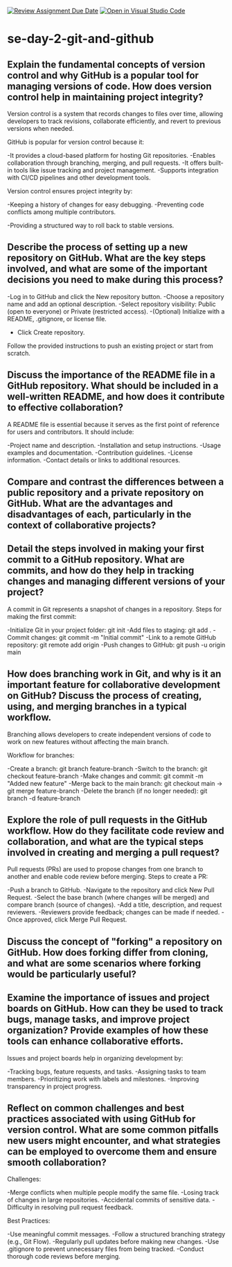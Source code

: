 [![Review Assignment Due Date](https://classroom.github.com/assets/deadline-readme-button-22041afd0340ce965d47ae6ef1cefeee28c7c493a6346c4f15d667ab976d596c.svg)](https://classroom.github.com/a/8wgCKhpZ)
[![Open in Visual Studio Code](https://classroom.github.com/assets/open-in-vscode-2e0aaae1b6195c2367325f4f02e2d04e9abb55f0b24a779b69b11b9e10269abc.svg)](https://classroom.github.com/online_ide?assignment_repo_id=18704586&assignment_repo_type=AssignmentRepo)
# se-day-2-git-and-github
## Explain the fundamental concepts of version control and why GitHub is a popular tool for managing versions of code. How does version control help in maintaining project integrity?
Version control is a system that records changes to files over time, allowing developers to track revisions, collaborate efficiently, and revert to previous versions when needed.

GitHub is popular for version control because it:

-It provides a cloud-based platform for hosting Git repositories.
-Enables collaboration through branching, merging, and pull requests.
-It offers built-in tools like issue tracking and project management.
-Supports integration with CI/CD pipelines and other development tools.

Version control ensures project integrity by:

-Keeping a history of changes for easy debugging.
-Preventing code conflicts among multiple contributors.

-Providing a structured way to roll back to stable versions.
## Describe the process of setting up a new repository on GitHub. What are the key steps involved, and what are some of the important decisions you need to make during this process?
-Log in to GitHub and click the New repository button.
-Choose a repository name and add an optional description.
-Select repository visibility: Public (open to everyone) or Private (restricted access).
-(Optional) Initialize with a README, .gitignore, or license file.
- Click Create repository.

Follow the provided instructions to push an existing project or start from scratch.
## Discuss the importance of the README file in a GitHub repository. What should be included in a well-written README, and how does it contribute to effective collaboration?
A README file is essential because it serves as the first point of reference for users and contributors. It should include:

-Project name and description.
-Installation and setup instructions.
-Usage examples and documentation.
-Contribution guidelines.
-License information.
-Contact details or links to additional resources.
## Compare and contrast the differences between a public repository and a private repository on GitHub. What are the advantages and disadvantages of each, particularly in the context of collaborative projects?

## Detail the steps involved in making your first commit to a GitHub repository. What are commits, and how do they help in tracking changes and managing different versions of your project?
A commit in Git represents a snapshot of changes in a repository. Steps for making the first commit:

-Initialize Git in your project folder: git init
-Add files to staging: git add .
-Commit changes: git commit -m "Initial commit"
-Link to a remote GitHub repository: git remote add origin <repository-url>
-Push changes to GitHub: git push -u origin main
## How does branching work in Git, and why is it an important feature for collaborative development on GitHub? Discuss the process of creating, using, and merging branches in a typical workflow.
Branching allows developers to create independent versions of code to work on new features without affecting the main branch.

Workflow for branches:

-Create a branch: git branch feature-branch
-Switch to the branch: git checkout feature-branch
-Make changes and commit: git commit -m "Added new feature"
-Merge back to the main branch: git checkout main → git merge feature-branch
-Delete the branch (if no longer needed): git branch -d feature-branch
## Explore the role of pull requests in the GitHub workflow. How do they facilitate code review and collaboration, and what are the typical steps involved in creating and merging a pull request?
Pull requests (PRs) are used to propose changes from one branch to another and enable code review before merging. Steps to create a PR:

-Push a branch to GitHub.
-Navigate to the repository and click New Pull Request.
-Select the base branch (where changes will be merged) and compare branch (source of changes).
-Add a title, description, and request reviewers.
-Reviewers provide feedback; changes can be made if needed.
-Once approved, click Merge Pull Request.
## Discuss the concept of "forking" a repository on GitHub. How does forking differ from cloning, and what are some scenarios where forking would be particularly useful?

## Examine the importance of issues and project boards on GitHub. How can they be used to track bugs, manage tasks, and improve project organization? Provide examples of how these tools can enhance collaborative efforts.
Issues and project boards help in organizing development by:

-Tracking bugs, feature requests, and tasks.
-Assigning tasks to team members.
-Prioritizing work with labels and milestones.
-Improving transparency in project progress.
## Reflect on common challenges and best practices associated with using GitHub for version control. What are some common pitfalls new users might encounter, and what strategies can be employed to overcome them and ensure smooth collaboration?
Challenges:

-Merge conflicts when multiple people modify the same file.
-Losing track of changes in large repositories.
-Accidental commits of sensitive data.
-Difficulty in resolving pull request feedback.

Best Practices:

-Use meaningful commit messages.
-Follow a structured branching strategy (e.g., Git Flow).
-Regularly pull updates before making new changes.
-Use .gitignore to prevent unnecessary files from being tracked.
-Conduct thorough code reviews before merging.
